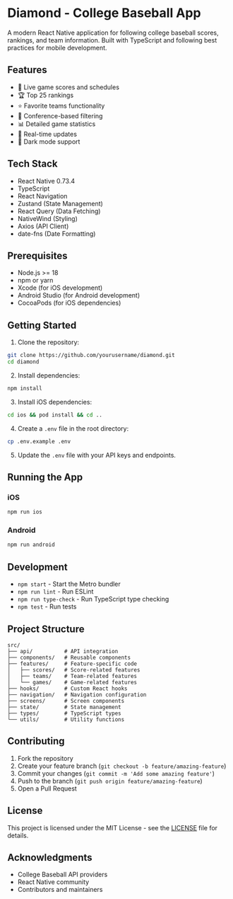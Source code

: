 # Diamond - College Baseball App

A modern React Native application for following college baseball scores, rankings, and team information. Built with TypeScript and following best practices for mobile development.

## Features

- 📱 Live game scores and schedules
- 🏆 Top 25 rankings
- ⭐️ Favorite teams functionality
- 🏫 Conference-based filtering
- 📊 Detailed game statistics
- 🔔 Real-time updates
- 🌙 Dark mode support

## Tech Stack

- React Native 0.73.4
- TypeScript
- React Navigation
- Zustand (State Management)
- React Query (Data Fetching)
- NativeWind (Styling)
- Axios (API Client)
- date-fns (Date Formatting)

## Prerequisites

- Node.js >= 18
- npm or yarn
- Xcode (for iOS development)
- Android Studio (for Android development)
- CocoaPods (for iOS dependencies)

## Getting Started

1. Clone the repository:

```bash
git clone https://github.com/yourusername/diamond.git
cd diamond
```

2. Install dependencies:

```bash
npm install
```

3. Install iOS dependencies:

```bash
cd ios && pod install && cd ..
```

4. Create a `.env` file in the root directory:

```bash
cp .env.example .env
```

5. Update the `.env` file with your API keys and endpoints.

## Running the App

### iOS

```bash
npm run ios
```

### Android

```bash
npm run android
```

## Development

- `npm start` - Start the Metro bundler
- `npm run lint` - Run ESLint
- `npm run type-check` - Run TypeScript type checking
- `npm test` - Run tests

## Project Structure

```
src/
├── api/          # API integration
├── components/   # Reusable components
├── features/     # Feature-specific code
│   ├── scores/   # Score-related features
│   ├── teams/    # Team-related features
│   └── games/    # Game-related features
├── hooks/        # Custom React hooks
├── navigation/   # Navigation configuration
├── screens/      # Screen components
├── state/        # State management
├── types/        # TypeScript types
└── utils/        # Utility functions
```

## Contributing

1. Fork the repository
2. Create your feature branch (`git checkout -b feature/amazing-feature`)
3. Commit your changes (`git commit -m 'Add some amazing feature'`)
4. Push to the branch (`git push origin feature/amazing-feature`)
5. Open a Pull Request

## License

This project is licensed under the MIT License - see the [LICENSE](LICENSE) file for details.

## Acknowledgments

- College Baseball API providers
- React Native community
- Contributors and maintainers
